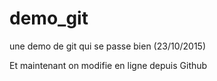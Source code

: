# demo_git
une demo de git qui se passe bien (23/10/2015)

Et maintenant on modifie en ligne depuis Github
